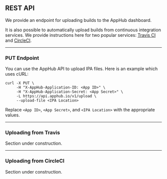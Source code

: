 
<h2>REST API</h2>

We provide an endpoint for uploading builds to the AppHub dashboard.

It is also possible to automatically upload builds from continuous integration services. We provide instructions here for two popular services: [Travis CI](https://travis-ci.org/) and [CircleCI](https://circleci.com/).

---

<h3 short-title='PUT Endpoint'>PUT Endpoint</h3>

You can use the AppHub API to upload IPA files. Here is an example which uses cURL:

    curl -X PUT \
         -H "X-AppHub-Application-ID: <App ID>" \
         -H "X-AppHub-Application-Secret: <App Secret>" \
         -L https://api.apphub.io/v1/upload \
         --upload-file <IPA Location>

Replace `<App ID>`, `<App Secret>`, and `<IPA Location>` with the appropriate values.

---

<h3 short-title='Uploading from Travis'>Uploading from Travis</h3>

Section under construction.

---

<h3 short-title='Uploading from CircleCI'>Uploading from CircleCI</h3>

Section under construction.
